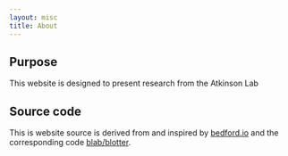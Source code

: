 ```yaml
---
layout: misc
title: About
---
```


## Purpose

This website is designed to present research from the Atkinson Lab

## Source code

This is website source is derived from and inspired by [bedford.io](https://bedford.io/misc/about/) and the corresponding code [blab/blotter](https://github.com/blab/blotter). 
